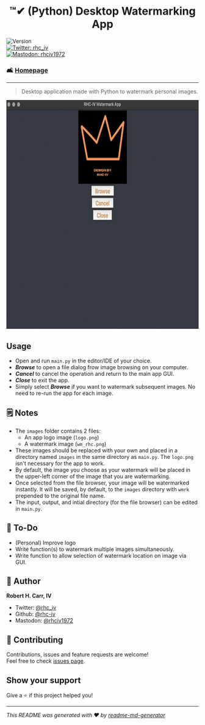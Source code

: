 <h1 align="center">™✔ (Python) Desktop Watermarking App</h1>
<p>
  <img alt="Version" src="https://img.shields.io/badge/version-1.10-blue.svg?cacheSeconds=2592000" /><br>
  <a href="https://twitter.com/rhc_iv" target="_blank">
    <img alt="Twitter: rhc_iv" src="https://img.shields.io/twitter/follow/rhc_iv.svg?style=social" /><br>
  </a>
  <a href="https://mastodon.social/@rhciv1972" target="_blank">
    <img alt="Mastodon: rhciv1972" src="https://img.shields.io/mastodon/follow/109497169591319512?domain=https%3A%2F%2Fmastodon.social&style=social" />
  </a>
</p>

### 🛋️ [Homepage](https://github.com/rhc-iv/py-watermark-app)
---
> Desktop application made with Python to watermark personal images.

<p align="center">
  <img alt="Image Watermarking App" src="https://github.com/rhc-iv/py-watermark-app/blob/main/screenshot.png" width="800" height="600" />
</p>

## Usage

- Open and run `main.py` in the editor/IDE of your choice.
- _**Browse**_ to open a file dialog frow image browsing on your computer.
- _**Cancel**_ to cancel the operation and return to the main app GUI.
- _**Close**_ to exit the app.
- Simply select _**Browse**_ if you want to watermark subsequent images. No need to re-run the app for each image.

## 🗒️ Notes

- The `images` folder contains 2 files:
  - An app logo image (`logo.png`)
  - A watermark image (`wm_rhc.png`)
- These images should be replaced with your own and placed in a directory named `images` in the same directory as `main.py`. The `logo.png` isn't necessary for the app to work.
- By default, the image you choose as your watermark will be placed in the upper-left corner of the image that you are watermarking.
- Once selected from the file browser, your image will be watermarked instantly. It will be saved, by default, to the `images` directory with `wmrk` prepended to the original file name.
- The input, output, and intial directory (for the file browser) can be edited in `main.py`.

## 📝 To-Do

- (Personal) Improve logo
- Write function(s) to watermark multiple images simultaneously.
- Write function to allow selection of watermark location on image via GUI.

## 👤 Author

**Robert H. Carr, IV**

* Twitter: [@rhc_iv](https://twitter.com/rhc_iv)
* Github: [@rhc-iv](https://github.com/rhc-iv)
* Mastodon: [@rhciv1972](https://mastodon.social/@rhciv1972)

## 🤝 Contributing

Contributions, issues and feature requests are welcome!<br />Feel free to check [issues page](https://github.com/rhc-iv/py-watermark-app/issues). 

## Show your support

Give a ⭐️ if this project helped you!

***
_This README was generated with ❤️ by [readme-md-generator](https://github.com/kefranabg/readme-md-generator)_
